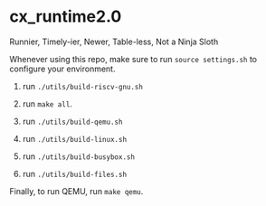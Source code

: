 # cx_runtime2.0
Runnier, Timely-ier, Newer, Table-less, Not a Ninja Sloth

Whenever using this repo, make sure to run `source settings.sh` to configure your environment.

1. run `./utils/build-riscv-gnu.sh`

2. run `make all`.

3. run `./utils/build-qemu.sh`

4. run `./utils/build-linux.sh`

5. run `./utils/build-busybox.sh`

6. run `./utils/build-files.sh`

Finally, to run QEMU, run `make qemu`. 